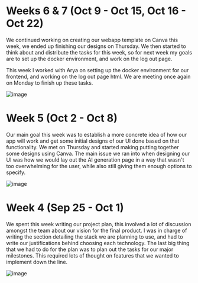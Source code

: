 # Weeks 6 & 7 (Oct 9 - Oct 15, Oct 16 - Oct 22)
We continued working on creating our webapp template on Canva this week, we ended up finishing our designs on Thursday. We then started to think about and distribute the tasks for this week, so for next week my goals are to set up the docker environment, and work on the log out page. 

This week I worked with Arya on setting up the docker environment for our frontend, and working on the log out page html. We are meeting once again on Monday to finish up these tasks. 

![image](https://github.com/COSC-499-W2023/year-long-project-team-11/assets/41003728/dc74192c-2336-4421-8679-8eeeaaa9f89f)


# Week 5 (Oct 2 - Oct 8)
Our main goal this week was to establish a more concrete idea of how our app will work and get some initial designs of our UI done based on that functionality. We met on Thursday and started making putting together some designs using Canva. The main issue we ran into when designing our UI was how we would lay out the AI generation page in a way that wasn't too overwhelming for the user, while also still giving them enough options to specify. 

![image](https://github.com/COSC-499-W2023/year-long-project-team-11/assets/41003728/3a568fd2-bc1e-49c1-b463-c0ebd9cab1ec)


# Week 4 (Sep 25 - Oct 1)
We spent this week writing our project plan, this involved a lot of discussion amongst the team about our vision for the final product. I was in charge of writing the section detailing the stack we are planning to use, and had to write our justifications behind choosing each technology. The last big thing that we had to do for the plan was to plan out the tasks for our major milestones. This required lots of thought on features that we wanted to implement down the line.  

![image](https://github.com/COSC-499-W2023/year-long-project-team-11/assets/41003728/e9b6d98b-35b4-4ab6-91e7-d72b8d9348c0)
